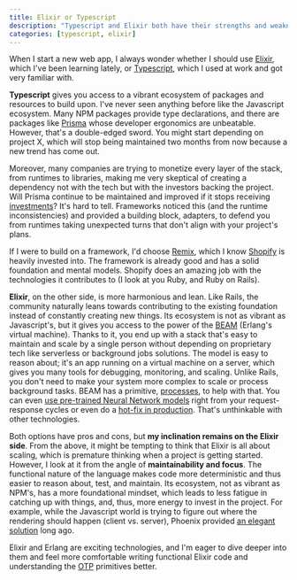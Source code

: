 ```yaml
---
title: Elixir or Typescript
description: "Typescript and Elixir both have their strengths and weaknesses. While Typescript offers a vibrant ecosystem of resources, Elixir provides a more harmonious and lean approach to development, with a strong focus on maintainability and scalability thanks to the power of the BEAM. Ultimately, the choice between the two will depend on your project's needs and priorities."
categories: [typescript, elixir]
---
```


When I start a new web app,
I always wonder whether I should use [Elixir](https://elixir-lang.org/),
which I've been learning lately,
or [Typescript](https://www.typescriptlang.org/), which I used at work and got very familiar with.

**Typescript** gives you access to a vibrant ecosystem of packages and resources to build upon.
I've never seen anything before like the Javascript ecosystem.
Many NPM packages provide type declarations, and there are packages like [Prisma](https://www.prisma.io) whose developer ergonomics are unbeatable.
However,
that's a double-edged sword.
You might start depending on project X,
which will stop being maintained two months from now because a new trend has come out.

Moreover, many companies are trying to monetize every layer of the stack, from runtimes to libraries, making me very skeptical of creating a dependency not with the tech but with the investors backing the project.
Will Prisma continue to be maintained and improved if it stops receiving [investments](https://www.prisma.io/blog/series-b-announcement-v8t12ksi6x)?
It's hard to tell.
Frameworks noticed this (and the runtime inconsistencies) and provided a building block,
adapters,
to defend you from runtimes taking unexpected turns that don't align with your project's plans.

If I were to build on a framework,
I'd choose [Remix](http://remix.run/),
which I know [Shopify](https://shopify.com) is heavily invested into.
The framework is already good and has a solid foundation and mental models.
Shopify does an amazing job with the technologies it contributes to (I look at you Ruby, and Ruby on Rails).

**Elixir**, on the other side, is more harmonious and lean.
Like Rails, the community naturally leans towards contributing to the existing foundation instead of constantly creating new things.
Its ecosystem is not as vibrant as Javascript's,
but it gives you access to the power of the [BEAM](https://en.wikipedia.org/wiki/BEAM_(Erlang_virtual_machine)) (Erlang's virtual machine).
Thanks to it, you end up with a stack that's easy to maintain and scale by a single person without depending on proprietary tech like serverless or background jobs solutions.
The model is easy to reason about; it's an app running on a virtual machine on a server,
which gives you many tools for debugging, monitoring, and scaling.
Unlike Rails,
you don't need to make your system more complex to scale or process background tasks.
BEAM has a primitive,
[processes](https://www.erlang.org/doc/reference_manual/processes.html),
to help with that.
You can even [use pre-trained Neural Network models](https://github.com/elixir-nx/bumblebee) right from your request-response cycles or even do a [hot-fix in production](https://www.youtube.com/watch?v=JvBT4XBdoUE).
That's unthinkable with other technologies.

Both options have pros and cons, but **my inclination remains on the Elixir side**.
From the above,
it might be tempting to think that Elixir is all about scaling,
which is premature thinking when a project is getting started.
However,
I look at it from the angle of **maintainability and focus**.
The functional nature of the language makes code more deterministic and thus easier to reason about, test, and maintain.
Its ecosystem,
not as vibrant as NPM's,
has a more foundational mindset,
which leads to less fatigue in catching up with things, and, thus, more energy to invest in the project.
For example, while the Javascript world is trying to figure out where the rendering should happen (client vs. server), Phoenix provided [an elegant solution](https://hexdocs.pm/phoenix_live_view/Phoenix.LiveView.html) long ago.

Elixir and Erlang are exciting technologies, and I'm eager to dive deeper into them and feel more comfortable writing functional Elixir code and understanding the [OTP](https://serokell.io/blog/elixir-otp-guide) primitives better.
